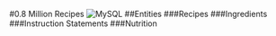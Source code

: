 #0.8 Million Recipes
![MySQL](https://img.shields.io/badge/mysql-%2300f.svg?style=for-the-badge&logo=mysql&logoColor=white)
##Entities
###Recipes
###Ingredients
###Instruction Statements
###Nutrition

